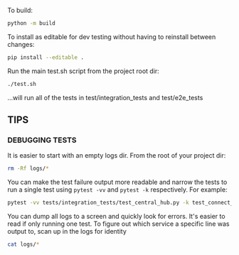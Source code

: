 

To build:
```sh
python -m build
```

To install as editable for dev testing without having to reinstall between changes:
```sh
pip install --editable .
```

Run the main test.sh script from the project root dir:
```sh
./test.sh
```
...will run all of the tests in test/integration_tests and test/e2e_tests


## TIPS

### DEBUGGING TESTS

It is easier to start with an empty logs dir.  From the root of your project dir:
```sh
rm -Rf logs/*
```

You can make the test failure output more readable and narrow the tests to run a
single test using `pytest -vv` and `pytest -k` respectively.  For example:
```sh
pytest -vv tests/integration_tests/test_central_hub.py -k test_connect_identify
```

You can dump all logs to a screen and quickly look for errors.  It's easier to
read if only running one test. To figure out which service a specific line
was output to, scan up in the logs for identity
```sh
cat logs/*
```